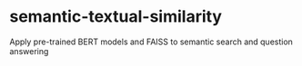 # semantic-textual-similarity
Apply pre-trained BERT models and FAISS to semantic search and question answering
